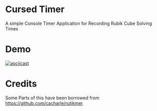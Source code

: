 # Cursed Timer

A simple Console Timer Application for Recording Rubik Cube Solving Times

# Demo

[![asciicast](https://asciinema.org/a/OZjUrov7RMigf1HBmKdbRhiLF.svg)](https://asciinema.org/a/OZjUrov7RMigf1HBmKdbRhiLF)

# Credits

Some Parts of this have been borrowed from https://github.com/cacharle/rutikmer
